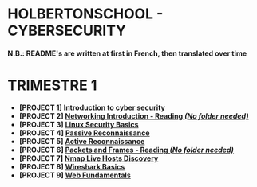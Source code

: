 # HOLBERTONSCHOOL - CYBERSECURITY
#### N.B.: README's are written at first in French, then translated over time


# TRIMESTRE 1
- **[PROJECT 1] [Introduction to cyber security](https://github.com/KillianBHV/holbertonschool-cyber_security/tree/main/cybersecurity_basics/0x00_introduction_cybersecurity)**
- **[PROJECT 2] [Networking Introduction - Reading *(No folder needed)*](https://github.com/KillianBHV/holbertonschool-cyber_security)**
- **[PROJECT 3] [Linux Security Basics](https://github.com/KillianBHV/holbertonschool-cyber_security/tree/main/linux_security/0x00_linux_security_basics)**
- **[PROJECT 4] [Passive Reconnaissance](https://github.com/KillianBHV/tree/main/network_security/0x01_passive_reconnaissance)**
- **[PROJECT 5] [Active Reconnaissance](https://github.com/KillianBHV/tree/main/network_security/0x02_active_reconnaissance)**
- **[PROJECT 6] [Packets and Frames - Reading *(No folder needed)*](https://github.com/KillianBHV/holbertonschool-cyber_security)**
- **[PROJECT 7] [Nmap Live Hosts Discovery](https://github.com/KillianBHV/holbertonschool-cyber_security/tree/main/network_security/0x04_nmap_live_hosts_discovery)**
- **[PROJECT 8] [Wireshark Basics](https://github.com/KillianBHV/holbertonschool-cyber_security/tree/main/network_security/0x05_wireshark_basics)**
- **[PROJECT 9] [Web Fundamentals](https://github.com/KillianBHV/holbertonschool-cyber_security/tree/main/web_application_security/0x00_web_fundamentals)**
